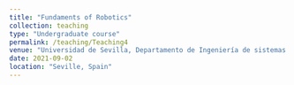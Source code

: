 ```yaml
---
title: "Fundaments of Robotics"
collection: teaching
type: "Undergraduate course"
permalink: /teaching/Teaching4
venue: "Universidad de Sevilla, Departamento de Ingeniería de sistemas y Automática"
date: 2021-09-02
location: "Seville, Spain"
---
```

